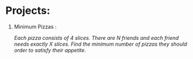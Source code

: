 # Projects:
1) Minimum Pizzas : <p><i>Each pizza consists of 4 slices. There are N friends and each friend needs exactly X slices. Find the minimum number of pizzas they should order to satisfy their appetite.</i></p>
